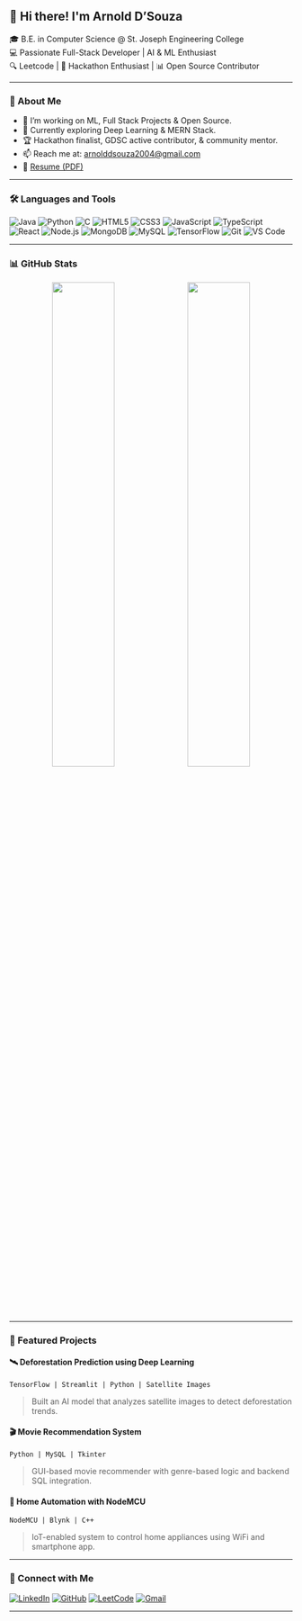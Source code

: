 ## 👋 Hi there! I'm Arnold D’Souza

🎓 B.E. in Computer Science @ St. Joseph Engineering College  
💻 Passionate Full-Stack Developer | AI & ML Enthusiast  
🔍 Leetcode | 💼 Hackathon Enthusiast | 📊 Open Source Contributor  

---

### 🚀 About Me

- 🔭 I’m working on ML, Full Stack Projects & Open Source.
- 🌱 Currently exploring Deep Learning & MERN Stack.
- 🏆 Hackathon finalist, GDSC active contributor, & community mentor.
- 📫 Reach me at: arnolddsouza2004@gmail.com
- 🔗 [Resume (PDF)](https://github.com/ArnoldDza/ArnoldDza/blob/main/Arnold%20D'souza-Resume2.pdf)

---

### 🛠️ Languages and Tools

![Java](https://img.shields.io/badge/Java-007396?style=flat&logo=java&logoColor=white)
![Python](https://img.shields.io/badge/Python-3776AB?style=flat&logo=python&logoColor=white)
![C](https://img.shields.io/badge/C-00599C?style=flat&logo=c&logoColor=white)
![HTML5](https://img.shields.io/badge/HTML5-E34F26?style=flat&logo=html5&logoColor=white)
![CSS3](https://img.shields.io/badge/CSS3-1572B6?style=flat&logo=css3)
![JavaScript](https://img.shields.io/badge/JavaScript-F7DF1E?style=flat&logo=javascript&logoColor=black)
![TypeScript](https://img.shields.io/badge/TypeScript-007ACC?style=flat&logo=typescript&logoColor=white)
![React](https://img.shields.io/badge/React-61DAFB?style=flat&logo=react)
![Node.js](https://img.shields.io/badge/Node.js-339933?style=flat&logo=node.js&logoColor=white)
![MongoDB](https://img.shields.io/badge/MongoDB-47A248?style=flat&logo=mongodb&logoColor=white)
![MySQL](https://img.shields.io/badge/MySQL-005C84?style=flat&logo=mysql&logoColor=white)
![TensorFlow](https://img.shields.io/badge/TensorFlow-FF6F00?style=flat&logo=tensorflow&logoColor=white)
![Git](https://img.shields.io/badge/Git-F05032?style=flat&logo=git&logoColor=white)
![VS Code](https://img.shields.io/badge/VSCode-007ACC?style=flat&logo=visual-studio-code)

---

### 📊 GitHub Stats

<p align="center">
  <img src="https://github-readme-stats.vercel.app/api?username=ArnoldDza&show_icons=true&theme=tokyonight" width="47%">
  <img src="https://github-readme-streak-stats.herokuapp.com/?user=ArnoldDza&theme=tokyonight" width="47%">
</p>

---

### 📂 Featured Projects

#### 🛰️ Deforestation Prediction using Deep Learning  
`TensorFlow | Streamlit | Python | Satellite Images`  
> Built an AI model that analyzes satellite images to detect deforestation trends.  

#### 🎬 Movie Recommendation System  
`Python | MySQL | Tkinter`  
> GUI-based movie recommender with genre-based logic and backend SQL integration.  

#### 🏡 Home Automation with NodeMCU  
`NodeMCU | Blynk | C++`  
> IoT-enabled system to control home appliances using WiFi and smartphone app.

---

### 🔗 Connect with Me

[![LinkedIn](https://img.shields.io/badge/-LinkedIn-blue?style=flat&logo=linkedin)](https://www.linkedin.com/in/arnold-d-souza-ab2816263)
[![GitHub](https://img.shields.io/badge/-GitHub-181717?style=flat&logo=github)](https://github.com/ArnoldDza)
[![LeetCode](https://img.shields.io/badge/-LeetCode-FFA116?style=flat&logo=leetcode&logoColor=black)](https://leetcode.com/u/ArnoldDza/)
[![Gmail](https://img.shields.io/badge/-Gmail-D14836?style=flat&logo=gmail&logoColor=white)](mailto:arnolddsouza2004@gmail.com)

---
